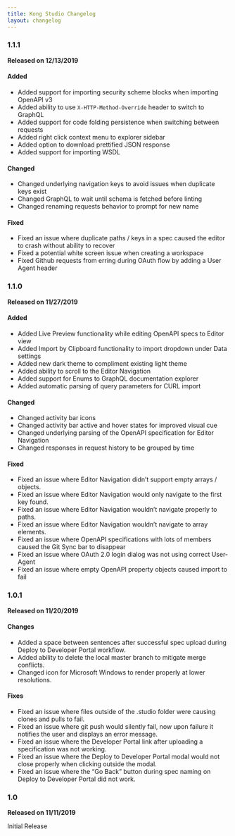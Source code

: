 ```yaml
---
title: Kong Studio Changelog
layout: changelog
---
```


### 1.1.1
**Released on 12/13/2019**

#### Added

* Added support for importing security scheme blocks when importing OpenAPI v3
* Added ability to use `X-HTTP-Method-Override` header to switch to GraphQL
* Added support for code folding persistence when switching between requests
* Added right click context menu to explorer sidebar
* Added option to download prettified JSON response
* Added support for importing WSDL

#### Changed

* Changed underlying navigation keys to avoid issues when duplicate keys exist
* Changed GraphQL to wait until schema is fetched before linting
* Changed renaming requests behavior to prompt for new name

#### Fixed

* Fixed an issue where duplicate paths / keys in a spec caused the editor to crash without ability to recover
* Fixed a potential white screen issue when creating a workspace
* Fixed Github requests from erring during OAuth flow by adding a User Agent header



### 1.1.0
**Released on 11/27/2019**

#### Added

* Added Live Preview functionality while editing OpenAPI specs to Editor view
* Added Import by Clipboard functionality to import dropdown under Data settings
* Added new dark theme to compliment existing light theme
* Added ability to scroll to the Editor Navigation
* Added support for Enums to GraphQL documentation explorer
* Added automatic parsing of query parameters for CURL import

#### Changed

* Changed activity bar icons
* Changed activity bar active and hover states for improved visual cue
* Changed underlying parsing of the OpenAPI specification for Editor Navigation
* Changed responses in request history to be grouped by time

#### Fixed

* Fixed an issue where Editor Navigation didn’t support empty arrays / objects.
* Fixed an issue where Editor Navigation would only navigate to the first key found.
* Fixed an issue where Editor Navigation wouldn’t navigate properly to paths.
* Fixed an issue where Editor Navigation wouldn’t navigate to array elements.
* Fixed an issue where OpenAPI specifications with lots of members caused the Git Sync bar to disappear
* Fixed an issue where OAuth 2.0 login dialog was not using correct User-Agent
* Fixed an issue where empty OpenAPI property objects caused import to fail

### 1.0.1
**Released on 11/20/2019**

#### Changes
* Added a space between sentences after successful spec upload during Deploy to Developer Portal workflow.
* Added ability to delete the local master branch to mitigate merge conflicts.
* Changed icon for Microsoft Windows to render properly at lower resolutions.

#### Fixes
* Fixed an issue where files outside of the .studio folder were causing clones and pulls to fail.
* Fixed an issue where git push would silently fail, now upon failure it notifies the user and displays an error message.
* Fixed an issue where the Developer Portal link after uploading a specification was not working.
* Fixed an issue where the Deploy to Developer Portal modal would not close properly when clicking outside the modal.
* Fixed an issue where the “Go Back” button during spec naming on Deploy to Developer Portal did not work.


### 1.0
**Released on 11/11/2019**

Initial Release
